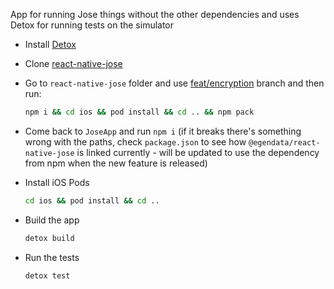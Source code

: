 App for running Jose things without the other dependencies and uses Detox for running tests on the simulator 

- Install [Detox](https://github.com/wix/Detox/blob/master/docs/Introduction.GettingStarted.md#step-1-install-dependencies)

- Clone [react-native-jose](git@github.com:egendata/react-native-jose.git)

- Go to `react-native-jose` folder and use [feat/encryption](https://github.com/egendata/react-native-jose/tree/feat/encryption-with-jwk) branch and then run:
  ```bash
  npm i && cd ios && pod install && cd .. && npm pack
  ```
- Come back to `JoseApp` and run `npm i` (if it breaks there's something wrong with the paths, check `package.json` to see how `@egendata/react-native-jose` is linked currently - will be updated to use the dependency from npm when the new feature is released)

- Install iOS Pods
  ```bash
  cd ios && pod install && cd ..
  ```

- Build the app
  ```bash
  detox build
  ```

- Run the tests
  ```bash
  detox test
  ```
